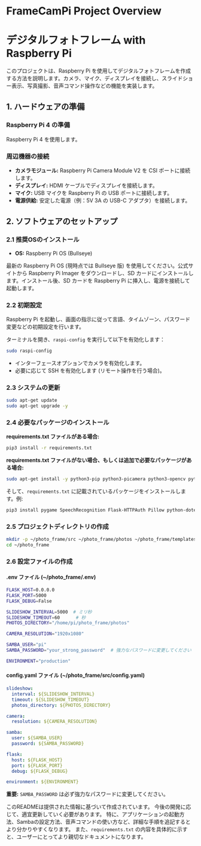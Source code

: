 # FrameCamPi Project Overview

# デジタルフォトフレーム with Raspberry Pi

このプロジェクトは、Raspberry Pi を使用してデジタルフォトフレームを作成する方法を説明します。カメラ、マイク、ディスプレイを接続し、スライドショー表示、写真撮影、音声コマンド操作などの機能を実装します。

## 1. ハードウェアの準備

### Raspberry Pi 4 の準備

Raspberry Pi 4 を使用します。

### 周辺機器の接続

* **カメラモジュール:** Raspberry Pi Camera Module V2 を CSI ポートに接続します。
* **ディスプレイ:** HDMI ケーブルでディスプレイを接続します。
* **マイク:** USB マイクを Raspberry Pi の USB ポートに接続します。
* **電源供給:** 安定した電源（例：5V 3A の USB-C アダプタ）を接続します。


## 2. ソフトウェアのセットアップ

### 2.1 推奨OSのインストール

* **OS:** Raspberry Pi OS (Bullseye)

最新の Raspberry Pi OS (現時点では Bullseye 版) を使用してください。公式サイトから Raspberry Pi Imager をダウンロードし、SD カードにインストールします。インストール後、SD カードを Raspberry Pi に挿入し、電源を接続して起動します。

### 2.2 初期設定

Raspberry Pi を起動し、画面の指示に従って言語、タイムゾーン、パスワード変更などの初期設定を行います。

ターミナルを開き、`raspi-config` を実行して以下を有効化します：

```bash
sudo raspi-config
```

* インターフェースオプションでカメラを有効化します。
* 必要に応じて SSH を有効化します (リモート操作を行う場合)。

### 2.3 システムの更新

```bash
sudo apt-get update
sudo apt-get upgrade -y
```

### 2.4 必要なパッケージのインストール

**requirements.txt ファイルがある場合:**

```bash
pip3 install -r requirements.txt
```

**requirements.txt ファイルがない場合、もしくは追加で必要なパッケージがある場合:**

```bash
sudo apt-get install -y python3-pip python3-picamera python3-opencv python3-flask samba samba-common-bin
```

そして、`requirements.txt` に記載されているパッケージをインストールします。例:

```bash
pip3 install pygame SpeechRecognition Flask-HTTPAuth Pillow python-dotenv PyYAML
```


### 2.5 プロジェクトディレクトリの作成

```bash
mkdir -p ~/photo_frame/src ~/photo_frame/photos ~/photo_frame/templates ~/photo_frame/docs
cd ~/photo_frame
```

### 2.6 設定ファイルの作成

#### .env ファイル (~/photo_frame/.env)

```bash
FLASK_HOST=0.0.0.0
FLASK_PORT=5000
FLASK_DEBUG=False

SLIDESHOW_INTERVAL=5000  # ミリ秒
SLIDESHOW_TIMEOUT=60      # 秒
PHOTOS_DIRECTORY="/home/pi/photo_frame/photos"

CAMERA_RESOLUTION="1920x1080"

SAMBA_USER="pi"
SAMBA_PASSWORD="your_strong_password"  # 強力なパスワードに変更してください

ENVIRONMENT="production"
```

#### config.yaml ファイル (~/photo_frame/src/config.yaml)

```yaml
slideshow:
  interval: ${SLIDESHOW_INTERVAL}
  timeout: ${SLIDESHOW_TIMEOUT}
  photos_directory: ${PHOTOS_DIRECTORY}

camera:
  resolution: ${CAMERA_RESOLUTION}

samba:
  user: ${SAMBA_USER}
  password: ${SAMBA_PASSWORD}

flask:
  host: ${FLASK_HOST}
  port: ${FLASK_PORT}
  debug: ${FLASK_DEBUG}

environment: ${ENVIRONMENT}
```

**重要:** `SAMBA_PASSWORD` は必ず強力なパスワードに変更してください。

このREADMEは提供された情報に基づいて作成されています。 今後の開発に応じて、適宜更新していく必要があります。 特に、アプリケーションの起動方法、Sambaの設定方法、音声コマンドの使い方など、詳細な手順を追記するとより分かりやすくなります。  また、`requirements.txt` の内容を具体的に示すと、ユーザーにとってより親切なドキュメントになります。
